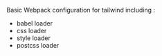 Basic Webpack configuration for tailwind including :
 
- babel loader
- css loader
- style loader
- postcss loader